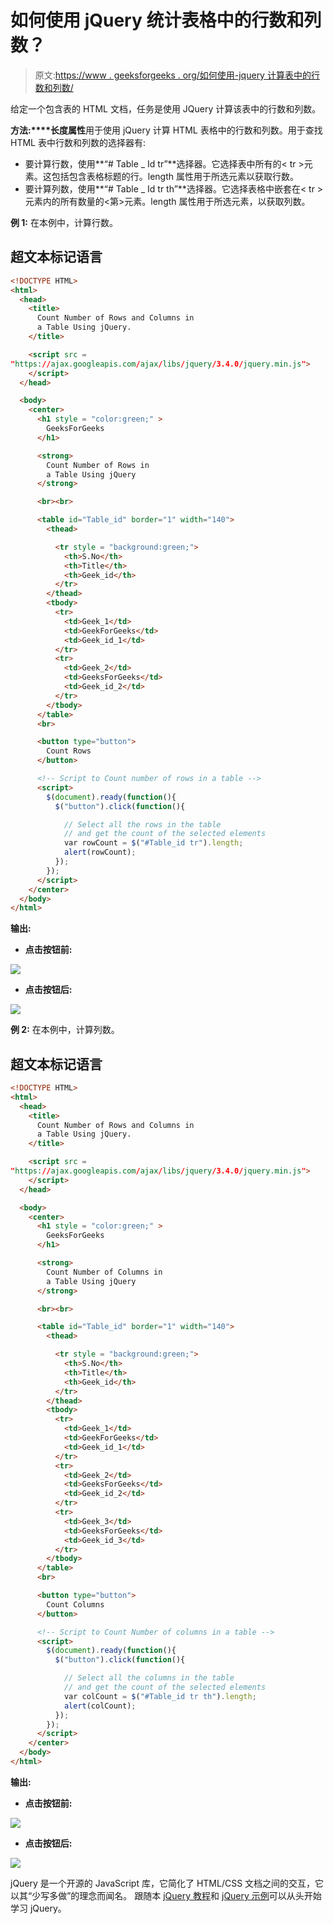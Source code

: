 # 如何使用 jQuery 统计表格中的行数和列数？

> 原文:[https://www . geeksforgeeks . org/如何使用-jquery 计算表中的行数和列数/](https://www.geeksforgeeks.org/how-to-count-number-of-rows-and-columns-in-a-table-using-jquery/)

给定一个包含表的 HTML 文档，任务是使用 JQuery 计算该表中的行数和列数。

**方法:****长度属性**用于使用 jQuery 计算 HTML 表格中的行数和列数。用于查找 HTML 表中行数和列数的选择器有:

*   要计算行数，使用**“# Table _ Id tr”**选择器。它选择表中所有的< tr >元素。这包括包含表格标题的行。length 属性用于所选元素以获取行数。
*   要计算列数，使用**“# Table _ Id tr th”**选择器。它选择表格中嵌套在< tr >元素内的所有数量的<第>元素。length 属性用于所选元素，以获取列数。

**例 1:** 在本例中，计算行数。

## 超文本标记语言

```html
<!DOCTYPE HTML> 
<html> 
  <head> 
    <title> 
      Count Number of Rows and Columns in 
      a Table Using jQuery.
    </title> 

    <script src = 
"https://ajax.googleapis.com/ajax/libs/jquery/3.4.0/jquery.min.js"> 
    </script> 
  </head> 

  <body> 
    <center>     
      <h1 style = "color:green;" > 
        GeeksForGeeks 
      </h1> 

      <strong> 
        Count Number of Rows in 
        a Table Using jQuery
      </strong> 

      <br><br> 

      <table id="Table_id" border="1" width="140">
        <thead>

          <tr style = "background:green;"> 
            <th>S.No</th> 
            <th>Title</th> 
            <th>Geek_id</th> 
          </tr> 
        </thead>
        <tbody>
          <tr> 
            <td>Geek_1</td> 
            <td>GeekForGeeks</td> 
            <td>Geek_id_1</td> 
          </tr> 
          <tr> 
            <td>Geek_2</td> 
            <td>GeeksForGeeks</td> 
            <td>Geek_id_2</td> 
          </tr> 
        </tbody>
      </table> 
      <br> 

      <button type="button"> 
        Count Rows 
      </button> 

      <!-- Script to Count number of rows in a table -->
      <script>
        $(document).ready(function(){
          $("button").click(function(){

            // Select all the rows in the table
            // and get the count of the selected elements
            var rowCount = $("#Table_id tr").length;
            alert(rowCount); 
          });
        });
      </script> 
    </center> 
  </body> 
</html>                     
```

**输出:**

*   **点击按钮前:**

![](img/1aa24dfcaab85e9eaeb865c5a4ebeafa.png)

*   **点击按钮后:**

![](img/b812a97c4710763da33d02a4a3831ec7.png)

**例 2:** 在本例中，计算列数。

## 超文本标记语言

```html
<!DOCTYPE HTML> 
<html> 
  <head> 
    <title> 
      Count Number of Rows and Columns in 
      a Table Using jQuery.
    </title> 

    <script src = 
"https://ajax.googleapis.com/ajax/libs/jquery/3.4.0/jquery.min.js"> 
    </script> 
  </head> 

  <body> 
    <center>     
      <h1 style = "color:green;" > 
        GeeksForGeeks 
      </h1> 

      <strong> 
        Count Number of Columns in 
        a Table Using jQuery
      </strong> 

      <br><br> 

      <table id="Table_id" border="1" width="140">
        <thead>

          <tr style = "background:green;"> 
            <th>S.No</th> 
            <th>Title</th> 
            <th>Geek_id</th> 
          </tr> 
        </thead>
        <tbody>
          <tr> 
            <td>Geek_1</td> 
            <td>GeekForGeeks</td> 
            <td>Geek_id_1</td> 
          </tr> 
          <tr> 
            <td>Geek_2</td> 
            <td>GeeksForGeeks</td> 
            <td>Geek_id_2</td> 
          </tr> 
          <tr> 
            <td>Geek_3</td> 
            <td>GeeksForGeeks</td> 
            <td>Geek_id_3</td> 
          </tr> 
        </tbody>
      </table> 
      <br> 

      <button type="button"> 
        Count Columns 
      </button> 

      <!-- Script to Count Number of columns in a table -->
      <script>
        $(document).ready(function(){
          $("button").click(function(){

            // Select all the columns in the table
            // and get the count of the selected elements
            var colCount = $("#Table_id tr th").length;
            alert(colCount); 
          });
        });
      </script> 
    </center> 
  </body> 
</html>                     
```

**输出:**

*   **点击按钮前:**

![](img/bacfe64d897b78104cf7c54d3e430a1a.png)

*   **点击按钮后:**

![](img/a1680061c982290c116dc68ebdaa5f4a.png)

jQuery 是一个开源的 JavaScript 库，它简化了 HTML/CSS 文档之间的交互，它以其“少写多做”的理念而闻名。
跟随本 [jQuery 教程](https://www.geeksforgeeks.org/jquery-tutorials/)和 [jQuery 示例](https://www.geeksforgeeks.org/jquery-examples/)可以从头开始学习 jQuery。